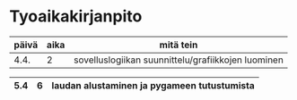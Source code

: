 # Tyoaikakirjanpito

päivä | aika | mitä tein 
--- | --- | --- 
4.4. | 2 | sovelluslogiikan suunnittelu/grafiikkojen luominen

5.4 | 6 | laudan alustaminen ja pygameen tutustumista
--- | --- | --- 
